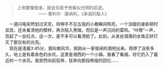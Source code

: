 > 上帝要摧毁谁，就会先赋予他看似光明的前途。<br/>
> &emsp;&emsp;&emsp;&emsp;&emsp;—— 塞利尔 · 康纳利，《承诺的敌人》

&emsp;一道闪电突然划过天空，将伸手不见五指的小巷瞬间照亮，一个消瘦的身影顿时显现，还未看清他的模样，再次陷入黑暗，而后是一声沉闷的雷鸣。“咔嚓”一声，亮起了一丝红点，这一次，差不多可以看清脸了。此刻，从发丝滴落的水珠正好打灭了那仅有的光亮。<br/>&emsp;现在是凌晨3:45分，我叫做风华，刚刚从一家喧闹的酒吧出来。雨停了没有多久，地上是有着各色的水坑，这里是湘西的一个小镇。我看了看烟，将它扔入了最近的一个水坑。我突然向前狂奔，狂奔向那段辉煌的回忆......


